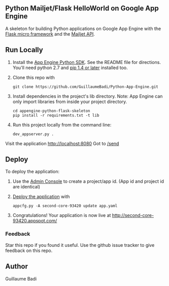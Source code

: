 ## Python Mailjet/Flask HelloWorld on Google App Engine

A skeleton for building Python applications on Google App Engine with the
[Flask micro framework](http://flask.pocoo.org) and the [Mailjet API](http://dev.mailjet.com).

## Run Locally
1. Install the [App Engine Python SDK](https://developers.google.com/appengine/downloads).
See the README file for directions. You'll need python 2.7 and [pip 1.4 or later](http://www.pip-installer.org/en/latest/installing.html) installed too.

2. Clone this repo with

   ```
   git clone https://github.com/GuillaumeBadi/Python-App-Engine.git
   ```
3. Install dependencies in the project's lib directory.
   Note: App Engine can only import libraries from inside your project directory.

   ```
   cd appengine-python-flask-skeleton
   pip install -r requirements.txt -t lib
   ```
4. Run this project locally from the command line:

   ```
   dev_appserver.py .
   ```

Visit the application [http://localhost:8080](http://localhost:8080)
Got to [/send](http://localhost:8080/send)

## Deploy
To deploy the application:

1. Use the [Admin Console](https://appengine.google.com) to create a
   project/app id. (App id and project id are identical)
1. [Deploy the
   application](https://developers.google.com/appengine/docs/python/tools/uploadinganapp) with

   ```
   appcfg.py -A second-core-93420 update app.yaml
   ```
1. Congratulations!  Your application is now live at http://second-core-93420.appspot.com/

### Feedback
Star this repo if you found it useful. Use the github issue tracker to give
feedback on this repo.

## Author
Guillaume Badi
